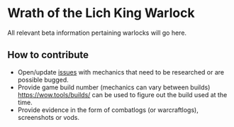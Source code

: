 # Wrath of the Lich King Warlock

All relevant beta information pertaining warlocks will go here. 

## How to contribute

- Open/update [issues](https://github.com/Zephancode/wotlk-warlock/issues) with mechanics that need to be researched or are possible bugged.
- Provide game build number (mechanics can vary between builds) https://wow.tools/builds/ can be used to figure out the build used at the time.
- Provide evidence in the form of combatlogs (or warcraftlogs), screenshots or vods.
